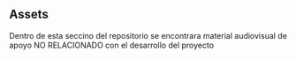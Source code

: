 ## Assets

Dentro de esta seccino del repositorio se encontrara material audiovisual de apoyo NO RELACIONADO con el desarrollo del proyecto